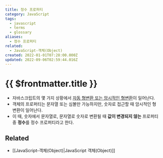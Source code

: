 ```yaml
---
title: 정수 프로퍼티
category: JavaScript
tags:
  - javascript
  - terms
  - glossary
aliases:
  - 정수 프로퍼티
related:
  - JavaScript-객체(Object)
created: 2022-01-01T07:28:00.000Z
updated: 2022-09-06T02:59:44.016Z
---
```


# {{ $frontmatter.title }}

- 자바스크립트의 몇 가지 상황에서 [자동 형변환 또는 암시적인 형변환](https://developer.mozilla.org/en-US/docs/Glossary/Type_coercion)이 일어난다.
- 객체의 프로퍼티는 문자열 또는 심볼만 가능하지만, 숫자로 접근할 때 암시적인 형변환이 일어난다.
- 이 때, 숫자에서 문자열로, 문자열로 숫자로 변환될 때 **값이 변경되지 않는** 프로퍼티 중 **정수**를 정수 프로퍼티라고 한다.

## Related

- [[JavaScript-객체(Object)|JavaScript 객체(Object)]]
